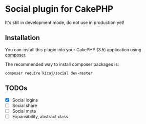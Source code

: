# Social plugin for CakePHP

It's still in development mode, do not use in production yet!

## Installation

You can install this plugin into your CakePHP (3.5) application using [composer](http://getcomposer.org).

The recommended way to install composer packages is:

```
composer require kicaj/social dev-master
```

## TODOs

- [x] Social logins
- [ ] Social share
- [ ] Social meta
- [ ] Expansibility, abstract class
